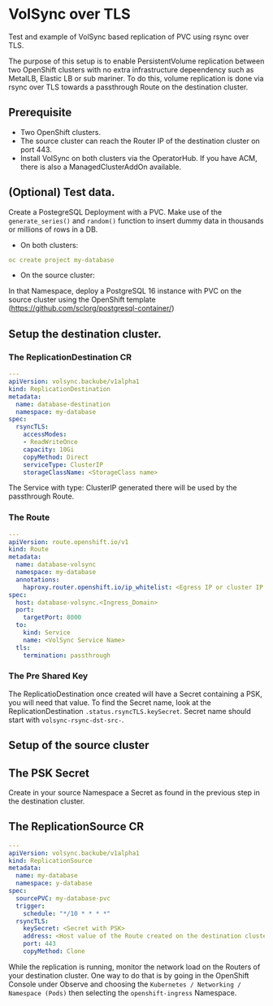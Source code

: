 # VolSync over TLS
Test and example of VolSync based replication of PVC using rsync over TLS.

The purpose of this setup is to enable PersistentVolume replication between two OpenShift clusters with no extra infrastructure depeendency such as MetalLB, Elastic LB or sub mariner.
To do this, volume replication is done via rsync over TLS towards a passthrough Route on the destination cluster.

## Prerequisite 
- Two OpenShift clusters.
- The source cluster can reach the Router IP of the destination cluster on port 443.
- Install VolSync on both clusters via the OperatorHub. If you have ACM, there is also a ManagedClusterAddOn available.

## (Optional) Test data.
Create a PostegreSQL Deployment with a PVC. Make use of the `generate_series()` and `random()` function to insert dummy data in thousands or millions of rows in a DB.

- On both clusters:
```yaml
oc create project my-database
```

- On the source cluster:

In that Namespace, deploy a PostgreSQL 16 instance with PVC on the source cluster using the OpenShift template (https://github.com/sclorg/postgresql-container/)

## Setup the destination cluster.
### The ReplicationDestination CR
```yaml
---
apiVersion: volsync.backube/v1alpha1
kind: ReplicationDestination
metadata:
  name: database-destination
  namespace: my-database
spec:
  rsyncTLS:
    accessModes:
    - ReadWriteOnce
    capacity: 10Gi
    copyMethod: Direct
    serviceType: ClusterIP
    storageClassName: <StorageClass name>
```
The Service with type: ClusterIP generated there will be used by the passthrough Route.

### The Route
```yaml
---
apiVersion: route.openshift.io/v1
kind: Route
metadata:
  name: database-volsync
  namespace: my-database
  annotations:
    haproxy.router.openshift.io/ip_whitelist: <Egress IP or cluster IP range of the source cluster>
spec:
  host: database-volsync.<Ingress_Domain> 
  port:
    targetPort: 8000
  to:
    kind: Service
    name: <VolSync Service Name>
  tls:
    termination: passthrough
```

### The Pre Shared Key
The ReplicatioDestination once created will have a Secret containing a PSK, you will need that value. To find the Secret name, look at the ReplicationDestination `.status.rsyncTLS.keySecret`. Secret name should start with `volsync-rsync-dst-src-`.

## Setup of the source cluster
## The PSK Secret
Create in your source Namespace a Secret as found in the previous step in the destination cluster.
## The ReplicationSource CR
```yaml
---
apiVersion: volsync.backube/v1alpha1
kind: ReplicationSource
metadata:
  name: my-database
  namespace: y-database
spec:
  sourcePVC: my-database-pvc
  trigger:
    schedule: "*/10 * * * *"
  rsyncTLS:
    keySecret: <Secret with PSK>
    address: <Host value of the Route created on the destination cluster>
    port: 443
    copyMethod: Clone    
```
While the replication is running, monitor the network load on the Routers of your destination cluster. One way to do that is by going in the OpenShift Console under Observe and choosing the `Kubernetes / Networking / Namespace (Pods)` then selecting the `openshift-ingress` Namespace.

